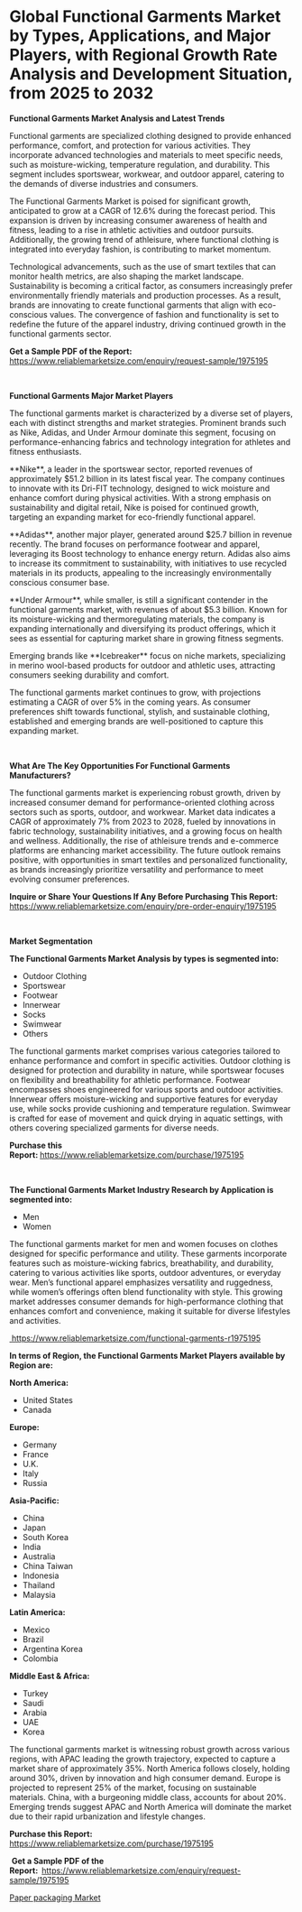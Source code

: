 <p><h1>Global Functional Garments Market by Types, Applications, and Major Players, with Regional Growth Rate Analysis and Development Situation, from 2025 to 2032</h1></p><p><strong>Functional Garments Market Analysis and Latest Trends</strong></p>
<p><p>Functional garments are specialized clothing designed to provide enhanced performance, comfort, and protection for various activities. They incorporate advanced technologies and materials to meet specific needs, such as moisture-wicking, temperature regulation, and durability. This segment includes sportswear, workwear, and outdoor apparel, catering to the demands of diverse industries and consumers.</p><p>The Functional Garments Market is poised for significant growth, anticipated to grow at a CAGR of 12.6% during the forecast period. This expansion is driven by increasing consumer awareness of health and fitness, leading to a rise in athletic activities and outdoor pursuits. Additionally, the growing trend of athleisure, where functional clothing is integrated into everyday fashion, is contributing to market momentum.</p><p>Technological advancements, such as the use of smart textiles that can monitor health metrics, are also shaping the market landscape. Sustainability is becoming a critical factor, as consumers increasingly prefer environmentally friendly materials and production processes. As a result, brands are innovating to create functional garments that align with eco-conscious values. The convergence of fashion and functionality is set to redefine the future of the apparel industry, driving continued growth in the functional garments sector.</p></p>
<p><strong>Get a Sample PDF of the Report:&nbsp;</strong> <a href="https://www.reliablemarketsize.com/enquiry/request-sample/1975195?utm_campaign=2213&utm_medium=2&utm_source=Github&utm_content=ia&utm_term=08022025&utm_id=functional-garments">https://www.reliablemarketsize.com/enquiry/request-sample/1975195</a></p>
<p>&nbsp;</p>
<p><strong>Functional Garments Major Market Players</strong></p>
<p><p>The functional garments market is characterized by a diverse set of players, each with distinct strengths and market strategies. Prominent brands such as Nike, Adidas, and Under Armour dominate this segment, focusing on performance-enhancing fabrics and technology integration for athletes and fitness enthusiasts. </p><p>**Nike**, a leader in the sportswear sector, reported revenues of approximately $51.2 billion in its latest fiscal year. The company continues to innovate with its Dri-FIT technology, designed to wick moisture and enhance comfort during physical activities. With a strong emphasis on sustainability and digital retail, Nike is poised for continued growth, targeting an expanding market for eco-friendly functional apparel.</p><p>**Adidas**, another major player, generated around $25.7 billion in revenue recently. The brand focuses on performance footwear and apparel, leveraging its Boost technology to enhance energy return. Adidas also aims to increase its commitment to sustainability, with initiatives to use recycled materials in its products, appealing to the increasingly environmentally conscious consumer base.</p><p>**Under Armour**, while smaller, is still a significant contender in the functional garments market, with revenues of about $5.3 billion. Known for its moisture-wicking and thermoregulating materials, the company is expanding internationally and diversifying its product offerings, which it sees as essential for capturing market share in growing fitness segments.</p><p>Emerging brands like **Icebreaker** focus on niche markets, specializing in merino wool-based products for outdoor and athletic uses, attracting consumers seeking durability and comfort.</p><p>The functional garments market continues to grow, with projections estimating a CAGR of over 5% in the coming years. As consumer preferences shift towards functional, stylish, and sustainable clothing, established and emerging brands are well-positioned to capture this expanding market.</p></p>
<p>&nbsp;</p>
<p><strong>What Are The Key Opportunities For Functional Garments Manufacturers?</strong></p>
<p><p>The functional garments market is experiencing robust growth, driven by increased consumer demand for performance-oriented clothing across sectors such as sports, outdoor, and workwear. Market data indicates a CAGR of approximately 7% from 2023 to 2028, fueled by innovations in fabric technology, sustainability initiatives, and a growing focus on health and wellness. Additionally, the rise of athleisure trends and e-commerce platforms are enhancing market accessibility. The future outlook remains positive, with opportunities in smart textiles and personalized functionality, as brands increasingly prioritize versatility and performance to meet evolving consumer preferences.</p></p>
<p><strong>Inquire or Share Your Questions If Any Before Purchasing This Report:</strong> <a href="https://www.reliablemarketsize.com/enquiry/pre-order-enquiry/1975195?utm_campaign=2213&utm_medium=2&utm_source=Github&utm_content=ia&utm_term=08022025&utm_id=functional-garments">https://www.reliablemarketsize.com/enquiry/pre-order-enquiry/1975195</a></p>
<p>&nbsp;</p>
<p><strong>Market Segmentation</strong></p>
<p><strong>The Functional Garments Market Analysis by types is segmented into:</strong></p>
<p><ul><li>Outdoor Clothing</li><li>Sportswear</li><li>Footwear</li><li>Innerwear</li><li>Socks</li><li>Swimwear</li><li>Others</li></ul></p>
<p><p>The functional garments market comprises various categories tailored to enhance performance and comfort in specific activities. Outdoor clothing is designed for protection and durability in nature, while sportswear focuses on flexibility and breathability for athletic performance. Footwear encompasses shoes engineered for various sports and outdoor activities. Innerwear offers moisture-wicking and supportive features for everyday use, while socks provide cushioning and temperature regulation. Swimwear is crafted for ease of movement and quick drying in aquatic settings, with others covering specialized garments for diverse needs.</p></p>
<p><strong>Purchase this Report:&nbsp;</strong><a href="https://www.reliablemarketsize.com/purchase/1975195?utm_campaign=2213&utm_medium=2&utm_source=Github&utm_content=ia&utm_term=08022025&utm_id=functional-garments">https://www.reliablemarketsize.com/purchase/1975195</a></p>
<p>&nbsp;</p>
<p><strong>The Functional Garments Market Industry Research by Application is segmented into:</strong></p>
<p><ul><li>Men</li><li>Women</li></ul></p>
<p><p>The functional garments market for men and women focuses on clothes designed for specific performance and utility. These garments incorporate features such as moisture-wicking fabrics, breathability, and durability, catering to various activities like sports, outdoor adventures, or everyday wear. Men’s functional apparel emphasizes versatility and ruggedness, while women’s offerings often blend functionality with style. This growing market addresses consumer demands for high-performance clothing that enhances comfort and convenience, making it suitable for diverse lifestyles and activities.</p></p>
<p><a href="https://www.reliablemarketsize.com/functional-garments-r1975195?utm_campaign=2213&utm_medium=2&utm_source=Github&utm_content=ia&utm_term=08022025&utm_id=functional-garments">&nbsp;https://www.reliablemarketsize.com/functional-garments-r1975195</a></p>
<p><strong>In terms of Region, the Functional Garments Market Players available by Region are:</strong></p>
<p>
    <p> <strong> North America: </strong>
        <ul>
            <li>United States</li>
            <li>Canada</li>
        </ul>
        </p> 
    <p> <strong> Europe: </strong>
        <ul>
            <li>Germany</li>
            <li>France</li>
            <li>U.K.</li>
            <li>Italy</li>
            <li>Russia</li>
        </ul>
        </p> 
    <p> <strong> Asia-Pacific: </strong>
        <ul>
            <li>China</li>
            <li>Japan</li>
            <li>South Korea</li>
            <li>India</li>
            <li>Australia</li>
            <li>China Taiwan</li>
            <li>Indonesia</li>
            <li>Thailand</li>
            <li>Malaysia</li>
        </ul>
        </p> 
    <p> <strong> Latin America: </strong>
        <ul>
            <li>Mexico</li>
            <li>Brazil</li>
            <li>Argentina Korea</li>
            <li>Colombia</li>
        </ul>
        </p> 
    <p> <strong> Middle East & Africa: </strong>
        <ul>
            <li>Turkey</li>
            <li>Saudi</li>
            <li>Arabia</li>
            <li>UAE</li>
            <li>Korea</li>
        </ul>
    </p>
    </p>
<p><p>The functional garments market is witnessing robust growth across various regions, with APAC leading the growth trajectory, expected to capture a market share of approximately 35%. North America follows closely, holding around 30%, driven by innovation and high consumer demand. Europe is projected to represent 25% of the market, focusing on sustainable materials. China, with a burgeoning middle class, accounts for about 20%. Emerging trends suggest APAC and North America will dominate the market due to their rapid urbanization and lifestyle changes.</p></p>
<p><strong>Purchase this Report: </strong><a href="https://www.reliablemarketsize.com/purchase/1975195?utm_campaign=2213&utm_medium=2&utm_source=Github&utm_content=ia&utm_term=08022025&utm_id=functional-garments">https://www.reliablemarketsize.com/purchase/1975195</a></p>
<p>&nbsp;<strong>Get a Sample PDF of the Report:&nbsp;&nbsp;</strong><a href="https://www.reliablemarketsize.com/enquiry/request-sample/1975195?utm_campaign=2213&utm_medium=2&utm_source=Github&utm_content=ia&utm_term=08022025&utm_id=functional-garments">https://www.reliablemarketsize.com/enquiry/request-sample/1975195</a></p>
<p><strong></strong></p>
<p><p><a href="https://github.com/FahadAhmed223/Market-Research-Report-List-1/blob/main/paper-packaging-market.md?utm_campaign=2213&utm_medium=2&utm_source=Github&utm_content=ia&utm_term=08022025&utm_id=functional-garments">Paper packaging Market</a></p></p>